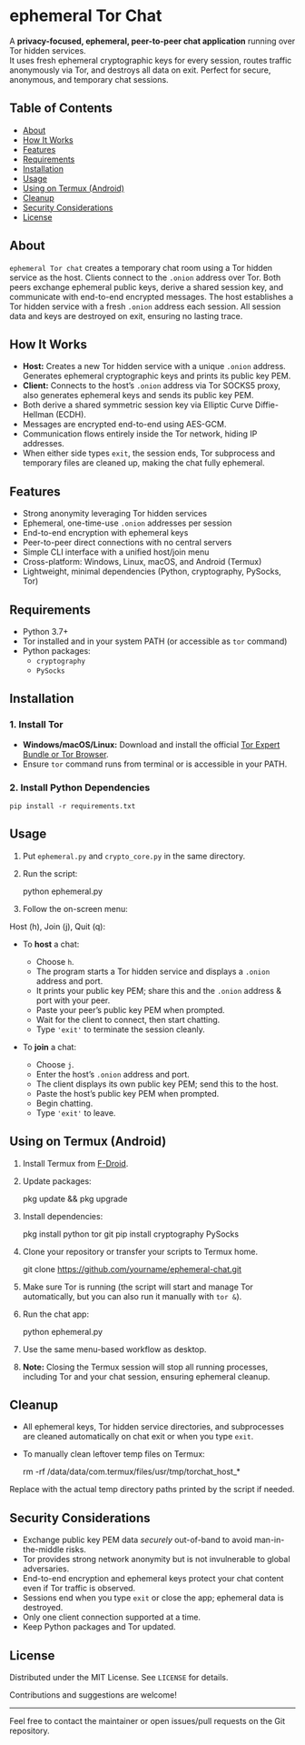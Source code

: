 # ephemeral Tor Chat

A **privacy-focused, ephemeral, peer-to-peer chat application** running over Tor hidden services.  
It uses fresh ephemeral cryptographic keys for every session, routes traffic anonymously via Tor, and destroys all data on exit. Perfect for secure, anonymous, and temporary chat sessions.

## Table of Contents

- [About](#about)  
- [How It Works](#how-it-works)  
- [Features](#features)  
- [Requirements](#requirements)  
- [Installation](#installation)  
- [Usage](#usage)  
- [Using on Termux (Android)](#using-on-termux-android)  
- [Cleanup](#cleanup)  
- [Security Considerations](#security-considerations)  
- [License](#license)

## About

`ephemeral Tor chat` creates a temporary chat room using a Tor hidden service as the host. Clients connect to the `.onion` address over Tor. Both peers exchange ephemeral public keys, derive a shared session key, and communicate with end-to-end encrypted messages. The host establishes a Tor hidden service with a fresh `.onion` address each session. All session data and keys are destroyed on exit, ensuring no lasting trace.

## How It Works

- **Host:** Creates a new Tor hidden service with a unique `.onion` address. Generates ephemeral cryptographic keys and prints its public key PEM.  
- **Client:** Connects to the host’s `.onion` address via Tor SOCKS5 proxy, also generates ephemeral keys and sends its public key PEM.  
- Both derive a shared symmetric session key via Elliptic Curve Diffie-Hellman (ECDH).  
- Messages are encrypted end-to-end using AES-GCM.  
- Communication flows entirely inside the Tor network, hiding IP addresses.  
- When either side types `exit`, the session ends, Tor subprocess and temporary files are cleaned up, making the chat fully ephemeral.

## Features

- Strong anonymity leveraging Tor hidden services  
- Ephemeral, one-time-use `.onion` addresses per session  
- End-to-end encryption with ephemeral keys  
- Peer-to-peer direct connections with no central servers  
- Simple CLI interface with a unified host/join menu  
- Cross-platform: Windows, Linux, macOS, and Android (Termux)  
- Lightweight, minimal dependencies (Python, cryptography, PySocks, Tor)  

## Requirements

- Python 3.7+  
- Tor installed and in your system PATH (or accessible as `tor` command)  
- Python packages:
  - `cryptography`
  - `PySocks`  

## Installation

### 1. Install Tor

- **Windows/macOS/Linux:** Download and install the official [Tor Expert Bundle or Tor Browser](https://www.torproject.org/).  
- Ensure `tor` command runs from terminal or is accessible in your PATH.

### 2. Install Python Dependencies

    pip install -r requirements.txt


## Usage

1. Put `ephemeral.py` and `crypto_core.py` in the same directory.

2. Run the script:

   python ephemeral.py


3. Follow the on-screen menu:

Host (h), Join (j), Quit (q):

- To **host** a chat:
  - Choose `h`.
  - The program starts a Tor hidden service and displays a `.onion` address and port.
  - It prints your public key PEM; share this and the `.onion` address & port with your peer.
  - Paste your peer’s public key PEM when prompted.
  - Wait for the client to connect, then start chatting.
  - Type `'exit'` to terminate the session cleanly.

- To **join** a chat:
  - Choose `j`.
  - Enter the host’s `.onion` address and port.
  - The client displays its own public key PEM; send this to the host.
  - Paste the host’s public key PEM when prompted.
  - Begin chatting.
  - Type `'exit'` to leave.

## Using on Termux (Android)

1. Install Termux from [F-Droid](https://f-droid.org/en/packages/com.termux/).

2. Update packages:

   pkg update && pkg upgrade

3. Install dependencies:

   pkg install python tor git
   pip install cryptography PySocks


4. Clone your repository or transfer your scripts to Termux home.

   git clone https://github.com/yourname/ephemeral-chat.git


5. Make sure Tor is running (the script will start and manage Tor automatically, but you can also run it manually with `tor &`).

6. Run the chat app:
  
   python ephemeral.py


7. Use the same menu-based workflow as desktop.

8. **Note:** Closing the Termux session will stop all running processes, including Tor and your chat session, ensuring ephemeral cleanup.

## Cleanup

- All ephemeral keys, Tor hidden service directories, and subprocesses are cleaned automatically on chat exit or when you type `exit`.
- To manually clean leftover temp files on Termux:

   rm -rf /data/data/com.termux/files/usr/tmp/torchat_host_*


Replace with the actual temp directory paths printed by the script if needed.

## Security Considerations

- Exchange public key PEM data *securely* out-of-band to avoid man-in-the-middle risks.
- Tor provides strong network anonymity but is not invulnerable to global adversaries.
- End-to-end encryption and ephemeral keys protect your chat content even if Tor traffic is observed.
- Sessions end when you type `exit` or close the app; ephemeral data is destroyed.
- Only one client connection supported at a time.
- Keep Python packages and Tor updated.

## License

Distributed under the MIT License. See `LICENSE` for details.

Contributions and suggestions are welcome!

---

Feel free to contact the maintainer or open issues/pull requests on the Git repository.




   
